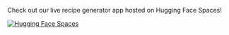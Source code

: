 Check out our live recipe generator app hosted on Hugging Face Spaces!

[![Hugging Face Spaces](https://img.shields.io/badge/%F0%9F%A4%97%20Hugging%20Face-Spaces-blue)](https://huggingface.co/spaces/shirosora1234/RST-Innovations-Recipe-App)
